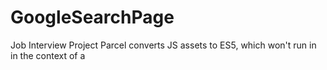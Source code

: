 # GoogleSearchPage
Job Interview Project
 Parcel converts JS assets to ES5, which won't run in in the context of a <script type="module"> tag, so just use plain <script> tags with no type attribute in your source HTML.
